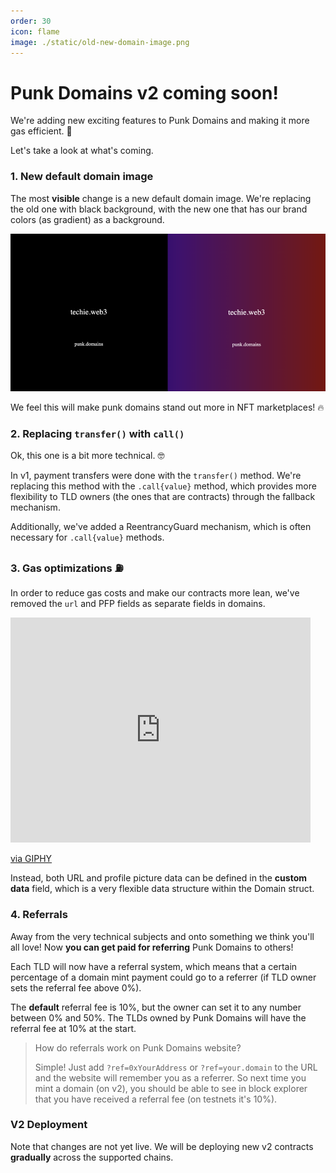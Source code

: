 ```yaml
---
order: 30
icon: flame
image: ./static/old-new-domain-image.png
---
```


# Punk Domains v2 coming soon!

We're adding new exciting features to Punk Domains and making it more gas efficient. 🤘

Let's take a look at what's coming.

### 1. New default domain image

The most **visible** change is a new default domain image. We're replacing the old one with black background, with the new one that has our brand colors (as gradient) as a background.

![](/static/old-new-domain-image.png)

We feel this will make punk domains stand out more in NFT marketplaces! 🔥

### 2. Replacing `transfer()` with `call()`

Ok, this one is a bit more technical. 🤓

In v1, payment transfers were done with the `transfer()` method. We're replacing this method with the `.call{value}` method, which provides more flexibility to TLD owners (the ones that are contracts) through the fallback mechanism. 

Additionally, we've added a ReentrancyGuard mechanism, which is often necessary for `.call{value}` methods.

### 3. Gas optimizations ⛽

In order to reduce gas costs and make our contracts more lean, we've removed the `url` and PFP fields as separate fields in domains. 

<iframe src="https://giphy.com/embed/1uXj5hl0EMj0Tfe8Ub" width="480" height="360" frameBorder="0" class="giphy-embed" allowFullScreen></iframe><p><a href="https://giphy.com/gifs/dad-dude-basic-1uXj5hl0EMj0Tfe8Ub">via GIPHY</a></p>

Instead, both URL and  profile picture data can be defined in the **custom data** field, which is a very flexible data structure within the Domain struct.

### 4. Referrals

Away from the very technical subjects and onto something we think you'll all love! Now **you can get paid for referring** Punk Domains to others!

Each TLD will now have a referral system, which means that a certain percentage of a domain mint payment could go to a referrer (if TLD owner sets the referral fee above 0%). 

The **default** referral fee is 10%, but the owner can set it to any number between 0% and 50%. The TLDs owned by Punk Domains will have the referral fee at 10% at the start.

> How do referrals work on Punk Domains website? 
> 
> Simple! Just add `?ref=0xYourAddress` or `?ref=your.domain` to the URL and the website will remember you as a referrer. So next time you mint a domain (on v2), you should be able to see in block explorer that you have received a referral fee (on testnets it's 10%).

### V2 Deployment

Note that changes are not yet live. We will be deploying new v2 contracts **gradually** across the supported chains.
